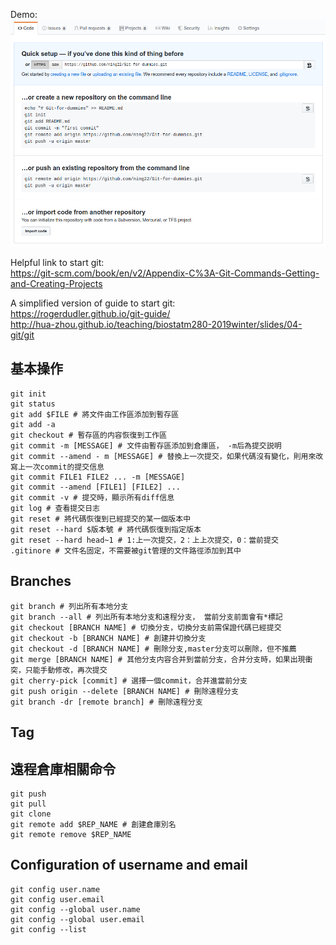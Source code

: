 Demo:<br />
![Demo](git-for-dummy.png)<br />

Helpful link to start git: <br />
https://git-scm.com/book/en/v2/Appendix-C%3A-Git-Commands-Getting-and-Creating-Projects

A simplified version of guide to start git: <br />
https://rogerdudler.github.io/git-guide/ <br />
http://hua-zhou.github.io/teaching/biostatm280-2019winter/slides/04-git/git


##  基本操作
```
git init 
git status 
git add $FILE # 將文件由工作區添加到暫存區 
git add -a 
git checkout # 暫存區的内容恢復到工作區
git commit -m [MESSAGE] # 文件由暫存區添加到倉庫區， -m后為提交説明 
git commit --amend - m [MESSAGE] # 替換上一次提交，如果代碼沒有變化，則用來改寫上一次commit的提交信息
git commit FILE1 FILE2 ... -m [MESSAGE] 
git commit --amend [FILE1] [FILE2] ...
git commit -v # 提交時，顯示所有diff信息
git log # 查看提交日志
git reset # 將代碼恢復到已經提交的某一個版本中 
git reset --hard $版本號 # 將代碼恢復到指定版本 
git reset --hard head~1 # 1:上一次提交，2：上上次提交，0：當前提交 
.gitinore # 文件名固定，不需要被git管理的文件路徑添加到其中 
```
## Branches
```
git branch # 列出所有本地分支
git branch --all # 列出所有本地分支和遠程分支， 當前分支前面會有*標記
git checkout [BRANCH NAME] # 切換分支，切換分支前需保證代碼已經提交
git checkout -b [BRANCH NAME] # 創建并切換分支
git checkout -d [BRANCH NAME] # 刪除分支,master分支可以刪除，但不推薦
git merge [BRANCH NAME] # 其他分支内容合并到當前分支，合并分支時，如果出現衝突，只能手動修改，再次提交
git cherry-pick [commit] # 選擇一個commit，合并進當前分支
git push origin --delete [BRANCH NAME] # 刪除遠程分支
git branch -dr [remote branch] # 刪除遠程分支
```
## Tag 
## 遠程倉庫相關命令
```
git push
git pull 
git clone 
git remote add $REP_NAME # 創建倉庫別名
git remote remove $REP_NAME

```
## Configuration of username and email 
```
git config user.name
git config user.email
git config --global user.name
git config --global user.email
git config --list
```


